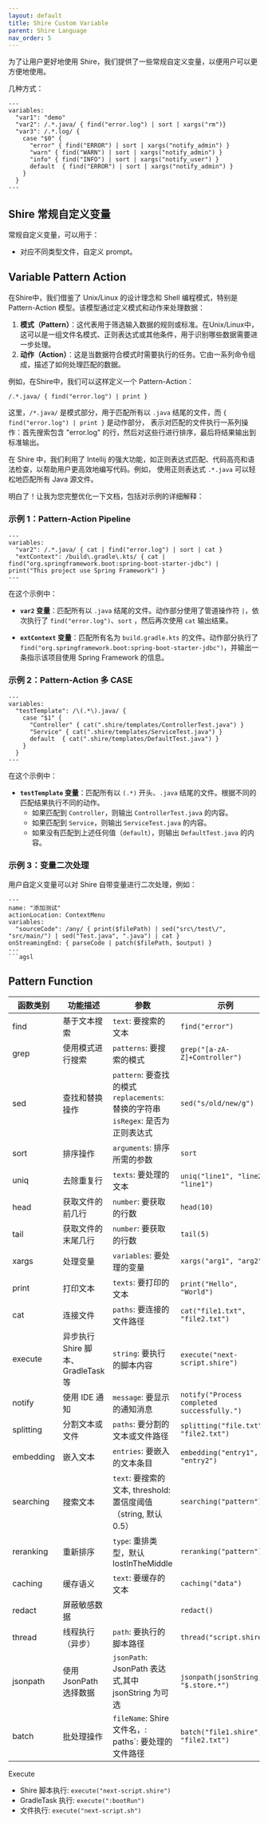 ```yaml
---
layout: default
title: Shire Custom Variable
parent: Shire Language
nav_order: 5
---
```


为了让用户更好地使用 Shire，我们提供了一些常规自定义变量，以便用户可以更方便地使用。

几种方式：

```shire
---
variables:
  "var1": "demo"
  "var2": /.*.java/ { find("error.log") | sort | xargs("rm")}
  "var3": /.*.log/ {
    case "$0" {
      "error" { find("ERROR") | sort | xargs("notify_admin") }
      "warn" { find("WARN") | sort | xargs("notify_admin") }
      "info" { find("INFO") | sort | xargs("notify_user") }
      default  { find("ERROR") | sort | xargs("notify_admin") }
    }
  }
---
```

## Shire 常规自定义变量

常规自定义变量，可以用于：

- 对应不同类型文件，自定义 prompt。

## Variable Pattern Action

在Shire中，我们借鉴了 Unix/Linux 的设计理念和 Shell 编程模式，特别是 Pattern-Action 模型。该模型通过定义模式和动作来处理数据：

1. **模式（Pattern）**：这代表用于筛选输入数据的规则或标准。在Unix/Linux中，这可以是一组文件名模式、正则表达式或其他条件，用于识别哪些数据需要进一步处理。
2. **动作（Action）**：这是当数据符合模式时需要执行的任务。它由一系列命令组成，描述了如何处理匹配的数据。

例如，在Shire中，我们可以这样定义一个 Pattern-Action：

```text
/.*.java/ { find("error.log") | print }
```

这里，`/*.java/` 是模式部分，用于匹配所有以 `.java` 结尾的文件，而 `{ find("error.log") | print }` 是动作部分，
表示对匹配的文件执行一系列操作：首先搜索包含 "error.log" 的行，然后对这些行进行排序，最后将结果输出到标准输出。

在 Shire 中，我们利用了 Intellij 的强大功能，如正则表达式匹配、代码高亮和语法检查，以帮助用户更高效地编写代码。例如，
使用正则表达式 `.*.java` 可以轻松地匹配所有 Java 源文件。

明白了！让我为您完整优化一下文档，包括对示例的详细解释：

### 示例 1：Pattern-Action Pipeline

```shire
---
variables:
  "var2": /.*.java/ { cat | find("error.log") | sort | cat }
  "extContext": /build\.gradle\.kts/ { cat | find("org.springframework.boot:spring-boot-starter-jdbc") | print("This project use Spring Framework") }
---
```

在这个示例中：

- **`var2` 变量**：匹配所有以 `.java` 结尾的文件。动作部分使用了管道操作符 `|`，依次执行了 `find("error.log")`、`sort`
  ，然后再次使用 `cat` 输出结果。

- **`extContext` 变量**：匹配所有名为 `build.gradle.kts`
  的文件。动作部分执行了 `find("org.springframework.boot:spring-boot-starter-jdbc")`，并输出一条指示该项目使用 Spring
  Framework 的信息。

### 示例 2：Pattern-Action 多 CASE

```shire
---
variables:
  "testTemplate": /\(.*\).java/ {
    case "$1" {
      "Controller" { cat(".shire/templates/ControllerTest.java") }
      "Service" { cat(".shire/templates/ServiceTest.java") }
      default  { cat(".shire/templates/DefaultTest.java") }
    }
  }
---
```

在这个示例中：

- **`testTemplate` 变量**：匹配所有以 `(.*)` 开头、`.java` 结尾的文件。根据不同的匹配结果执行不同的动作。
    - 如果匹配到 `Controller`，则输出 `ControllerTest.java` 的内容。
    - 如果匹配到 `Service`，则输出 `ServiceTest.java` 的内容。
    - 如果没有匹配到上述任何值（`default`），则输出 `DefaultTest.java` 的内容。

### 示例 3：变量二次处理

用户自定义变量可以对 Shire 自带变量进行二次处理，例如：

```shire
---
name: "添加测试"
actionLocation: ContextMenu
variables:
  "sourceCode": /any/ { print($filePath) | sed("src\/test\/", "src/main/") | sed("Test.java", ".java") | cat }
onStreamingEnd: { parseCode | patch($filePath, $output) }
---
```agsl

```

## Pattern Function

| 函数类别      | 功能描述                       | 参数                                                                 | 示例                                          |
|-----------|----------------------------|--------------------------------------------------------------------|---------------------------------------------|
| find      | 基于文本搜索                     | `text`: 要搜索的文本                                                     | `find("error")`                             |
| grep      | 使用模式进行搜索                   | `patterns`: 要搜索的模式                                                 | `grep("[a-zA-Z]+Controller")`               |
| sed       | 查找和替换操作                    | `pattern`: 要查找的模式<br>`replacements`: 替换的字符串<br>`isRegex`: 是否为正则表达式 | `sed("s/old/new/g")`                        |
| sort      | 排序操作                       | `arguments`: 排序所需的参数                                               | `sort`                                      |
| uniq      | 去除重复行                      | `texts`: 要处理的文本                                                    | `uniq("line1", "line2", "line1")`           |
| head      | 获取文件的前几行                   | `number`: 要获取的行数                                                   | `head(10)`                                  |
| tail      | 获取文件的末尾几行                  | `number`: 要获取的行数                                                   | `tail(5)`                                   |
| xargs     | 处理变量                       | `variables`: 要处理的变量                                                | `xargs("arg1", "arg2")`                     |
| print     | 打印文本                       | `texts`: 要打印的文本                                                    | `print("Hello", "World")`                   |
| cat       | 连接文件                       | `paths`: 要连接的文件路径                                                  | `cat("file1.txt", "file2.txt")`             |
| execute   | 异步执行 Shire 脚本、GradleTask 等 | `string`: 要执行的脚本内容                                                 | `execute("next-script.shire")`              |
| notify    | 使用 IDE 通知                  | `message`: 要显示的通知消息                                                | `notify("Process completed successfully.")` |
| splitting | 分割文本或文件                    | `paths`: 要分割的文本或文件路径                                               | `splitting("file.txt", "file2.txt")`        |
| embedding | 嵌入文本                       | `entries`: 要嵌入的文本条目                                                | `embedding("entry1", "entry2")`             |
| searching | 搜索文本                       | `text`: 要搜索的文本, threshold: 置信度阈值（string, 默认 0.5）                   | `searching("pattern")`                      |
| reranking | 重新排序                       | `type`: 重排类型，默认  lostInTheMiddle                                   | `reranking("pattern")`                      |
| caching   | 缓存语义                       | `text`: 要缓存的文本                                                     | `caching("data")`                           |
| redact    | 屏蔽敏感数据                     |                                                                    | `redact()`                                  |
| thread    | 线程执行（异步）                   | `path`: 要执行的脚本路径                                                   | `thread("script.shire")`                    |
| jsonpath  | 使用 JsonPath 选择数据           | `jsonPath`: JsonPath 表达式,其中 jsonString 为可选                         | `jsonpath(jsonString, "$.store.*")`         |
| batch     | 批处理操作                      | `fileName`: Shire  文件名，: paths`: 要处理的文件路径                          | `batch("file1.shire", "file2.txt")`         |

Execute

- Shire 脚本执行: `execute("next-script.shire")`
- GradleTask 执行: `execute(":bootRun")`
- 文件执行: `execute("next-script.sh")`

